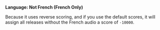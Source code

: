 <!-- markdownlint-disable MD041-->
**Language: Not French (French Only)**<br>

Because it uses reverse scoring, and if you use the default scores, it will assign all releases without the French audio a score of `-10000`.
<!-- markdownlint-enable MD041-->

